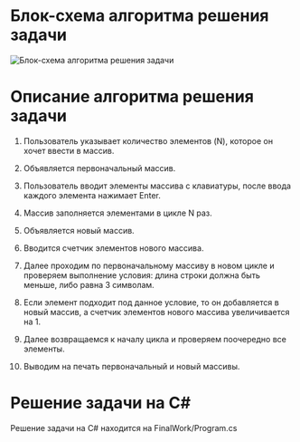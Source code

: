 # Блок-схема алгоритма решения задачи
![Блок-схема алгоритма решения задачи](Блок-схема.png)


# Описание алгоритма решения задачи

1. Пользователь указывает количество элементов (N), которое он хочет ввести в массив.

2. Объявляется первоначальный массив.

3. Пользователь вводит элементы массива с клавиатуры, после ввода каждого элемента нажимает Enter.

4. Массив заполняется элементами в цикле N раз.

5. Объявляется новый массив.

6. Вводится счетчик элементов нового массива.

7. Далее проходим по первоначальному массиву в новом цикле и проверяем выполнение условия: длина строки должна быть меньше, либо равна 3 символам.

8. Если элемент подходит под данное условие, то он добавляется в новый массив, а счетчик элементов нового массива увеличивается на 1.

9. Далее возвращаемся к началу цикла и проверяем поочередно все элементы. 

10. Выводим на печать первоначальный и новый массивы.


# Решение задачи на С#

Решение задачи на С# находится на FinalWork/Program.cs